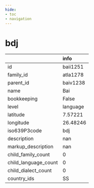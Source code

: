 ```yaml
---
hide:
- toc
- navigation
---
```

# bdj
|                      | info     |
|:---------------------|:---------|
| id                   | baii1251 |
| family_id            | atla1278 |
| parent_id            | baiv1238 |
| name                 | Bai      |
| bookkeeping          | False    |
| level                | language |
| latitude             | 7.57221  |
| longitude            | 26.48246 |
| iso639P3code         | bdj      |
| description          | nan      |
| markup_description   | nan      |
| child_family_count   | 0        |
| child_language_count | 0        |
| child_dialect_count  | 0        |
| country_ids          | SS       |